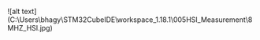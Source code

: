 !\[alt text](C:\\Users\\bhagy\\STM32CubeIDE\\workspace\_1.18.1\\005HSI\_Measurement\\8MHZ\_HSI.jpg)

